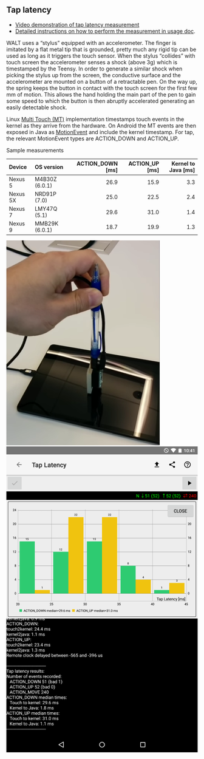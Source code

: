 ## Tap latency

 * [Video demonstration of tap latency measurement](https://www.youtube.com/watch?v=1xAReF75Cts&list=PLd6Fi7WgXfcCEJg1FDqNCoQfpWo7W3J5a&index=2)
 * [Detailed instructions on how to perform the measurement in usage doc](usage/WALT_usage.md#tap-latency).

WALT uses a “stylus” equipped with an accelerometer. The finger is imitated by a flat metal
tip that is grounded, pretty much any rigid tip can be used as long as it triggers the touch sensor.
When the stylus “collides” with touch screen the accelerometer senses a shock (above 3g) which is
timestamped by the Teensy. In order to generate a similar shock when picking the stylus up from the
screen, the conductive surface and the accelerometer are mounted on a button of a retractable pen.
On the way up, the spring keeps the button in contact with the touch screen for the first few mm of
motion. This allows the hand holding the main part of the pen to gain some speed to which the button is
then abruptly accelerated generating an easily detectable shock.

Linux [Multi Touch (MT)](https://www.kernel.org/doc/Documentation/input/multi-touch-protocol.txt)
implementation timestamps touch events in the kernel as they arrive from the hardware. On Android
the MT events are then exposed in Java as
[MotionEvent](http://developer.android.com/reference/android/view/MotionEvent.html) 
and include the kernel timestamp. For tap, the relevant MotionEvent types are
ACTION_DOWN and ACTION_UP.

Sample measurements

| Device       | OS version     | ACTION_DOWN [ms]| ACTION_UP [ms]| Kernel to Java [ms] |
| :---         | :---           |           ---: |           ---: |                 ---: |
| Nexus 5      | M4B30Z (6.0.1) |           26.9 |           15.9 |                  3.3 |
| Nexus 5X     | NRD91P (7.0)   |           25.0 |           22.5 |                  2.4 |
| Nexus 7      | LMY47Q (5.1)   |           29.6 |           31.0 |                  1.4 |
| Nexus 9      | MMB29K (6.0.1) |           18.7 |           19.9 |                  1.3 |


![Tap measurement](usage/images/tap.png)
![Tap screenshot](Tap_screen_N7.png)
